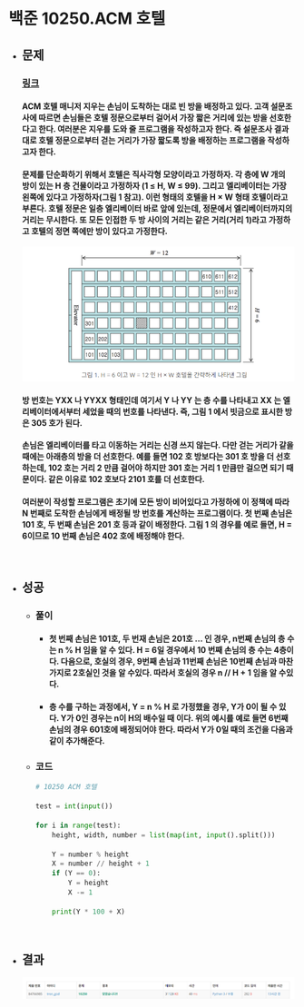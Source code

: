 # 백준 10250.ACM 호텔

- ## 문제
    ### [링크](https://www.acmicpc.net/problem/10250)

    #### ACM 호텔 매니저 지우는 손님이 도착하는 대로 빈 방을 배정하고 있다. 고객 설문조사에 따르면 손님들은 호텔 정문으로부터 걸어서 가장 짧은 거리에 있는 방을 선호한다고 한다. 여러분은 지우를 도와 줄 프로그램을 작성하고자 한다. 즉 설문조사 결과 대로 호텔 정문으로부터 걷는 거리가 가장 짧도록 방을 배정하는 프로그램을 작성하고자 한다. 
    
    #### 문제를 단순화하기 위해서 호텔은 직사각형 모양이라고 가정하자. 각 층에 W 개의 방이 있는 H 층 건물이라고 가정하자 (1 ≤ H, W ≤ 99). 그리고 엘리베이터는 가장 왼쪽에 있다고 가정하자(그림 1 참고). 이런 형태의 호텔을 H × W 형태 호텔이라고 부른다. 호텔 정문은 일층 엘리베이터 바로 앞에 있는데, 정문에서 엘리베이터까지의 거리는 무시한다. 또 모든 인접한 두 방 사이의 거리는 같은 거리(거리 1)라고 가정하고 호텔의 정면 쪽에만 방이 있다고 가정한다.

    ![alt text](image/10250_문제.png)

    #### 방 번호는 YXX 나 YYXX 형태인데 여기서 Y 나 YY 는 층 수를 나타내고 XX 는 엘리베이터에서부터 세었을 때의 번호를 나타낸다. 즉, 그림 1 에서 빗금으로 표시한 방은 305 호가 된다.

    #### 손님은 엘리베이터를 타고 이동하는 거리는 신경 쓰지 않는다. 다만 걷는 거리가 같을 때에는 아래층의 방을 더 선호한다. 예를 들면 102 호 방보다는 301 호 방을 더 선호하는데, 102 호는 거리 2 만큼 걸어야 하지만 301 호는 거리 1 만큼만 걸으면 되기 때문이다. 같은 이유로 102 호보다 2101 호를 더 선호한다.

    #### 여러분이 작성할 프로그램은 초기에 모든 방이 비어있다고 가정하에 이 정책에 따라 N 번째로 도착한 손님에게 배정될 방 번호를 계산하는 프로그램이다. 첫 번째 손님은 101 호, 두 번째 손님은 201 호 등과 같이 배정한다. 그림 1 의 경우를 예로 들면, H = 6이므로 10 번째 손님은 402 호에 배정해야 한다.

<br>

- ## 성공
    
    - ### 풀이
        - #### 첫 번째 손님은 101호, 두 번재 손님은 201호 ... 인 경우, n번째 손님의 층 수는 n % H 임을 알 수 있다. H = 6일 경우에서 10 번째 손님의 층 수는 4층이다. 다음으로, 호실의 경우, 9번째 손님과 11번째 손님은 10번째 손님과 마찬가지로 2호실인 것을 알 수있다. 따라서 호실의 경우 n // H + 1 임을 알 수있다.

        - #### 층 수를 구하는 과정에서, Y = n % H 로 가정했을 경우, Y가 0이 될 수 있다. Y가 0인 경우는 n이 H의 배수일 때 이다. 위의 예시를 예로 들면 6번째 손님의 경우 601호에 배정되어야 한다. 따라서 Y가 0일 때의 조건을 다음과 같이 추가해준다.

    - ### 코드

        ```python
        # 10250 ACM 호텔

        test = int(input())

        for i in range(test):
            height, width, number = list(map(int, input().split()))

            Y = number % height
            X = number // height + 1
            if (Y == 0):
                Y = height
                X -= 1

            print(Y * 100 + X)

</br>

- ## 결과

    ![alt text](image/10250_결과.png)